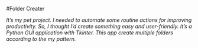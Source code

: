 #Folder Creater

_It’s my pet project.  I needed to automate some routine actions for improving productivity.  So, I thought I’d create something easy and user-friendly. It’s a Python GUI application with Tkinter. This app create multiple folders according to the my pattern._